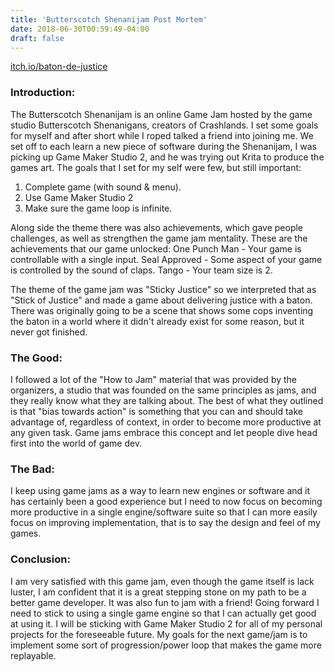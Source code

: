 ```yaml
---
title: 'Butterscotch Shenanijam Post Mortem'
date: 2018-06-30T00:59:49-04:00
draft: false
---
```


[itch.io/baton-de-justice](https://zacyzacy.itch.io/baton-de-justice)

### Introduction:

The Butterscotch Shenanijam is an online Game Jam hosted by the game studio Butterscotch Shenanigans, creators of Crashlands. I set some goals for myself and after short while I roped talked a friend into joining me. We set off to each learn a new piece of software during the Shenanijam, I was picking up Game Maker Studio 2, and he was trying out Krita to produce the games art. The goals that I set for my self were few, but still important:
1. Complete game (with sound & menu).
2. Use Game Maker Studio 2
3. Make sure the game loop is infinite.

Along side the theme there was also achievements, which gave people challenges, as well as strengthen the game jam mentality. These are the achievements that our game unlocked:
One Punch Man - Your game is controllable with a single input.
Seal Approved - Some aspect of your game is controlled by the sound of claps.
Tango - Your team size is 2.

The theme of the game jam was "Sticky Justice" so we interpreted that as "Stick of Justice" and made a game about delivering justice with a baton. There was originally going to be a scene that shows some cops inventing the baton in a world where it didn't already exist for some reason, but it never got finished.

### The Good:

I followed a lot of the "How to Jam" material that was provided by the organizers, a studio that was founded on the same principles as jams, and they really know what they are talking about. The best of what they outlined is that "bias towards action" is something that you can and should take advantage of, regardless of context, in order to become more productive at any given task. Game jams embrace this concept and let people dive head first into the world of game dev.

### The Bad:

I keep using game jams as a way to learn new engines or software and it has certainly been a good experience but I need to now focus on becoming more productive in a single engine/software suite so that I can more easily focus on improving implementation, that is to say the design and feel of my games. 

### Conclusion:

I am very satisfied with this game jam, even though the game itself is lack luster, I am confident that it is a great stepping stone on my path to be a better game developer. It was also fun to jam with a friend! Going forward I need to stick to using a single game engine so that I can actually get good at using it. I will be sticking with Game Maker Studio 2 for all of my personal projects for the foreseeable future.
My goals for the next game/jam is to implement some sort of progression/power loop that makes the game more replayable.
